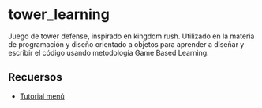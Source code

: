 # tower_learning

Juego de tower defense, inspirado en kingdom rush. Utilizado en la materia de programación y diseño orientado a objetos para aprender a diseñar y escribir el código usando metodología Game Based Learning.

## Recuersos

- [Tutorial menú](https://www.sitepoint.com/adding-pause-main-menu-and-game-over-screens-in-unity/)
